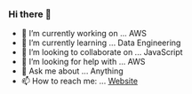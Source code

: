 ### Hi there 👋



- 🔭 I’m currently working on ... AWS
- 🌱 I’m currently learning ... Data Engineering
- 👯 I’m looking to collaborate on ... JavaScript
- 🤔 I’m looking for help with ... AWS
- 💬 Ask me about ... Anything
- 📫 How to reach me: ... [Website](http://dineshmannam.com/)


